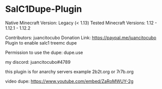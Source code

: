 # SalC1Dupe-Plugin

Native Minecraft Version: Legacy (< 1.13)
Tested Minecraft Versions: 1.12 - 1.12.1 - 1.12.2

Contributors: juancitocubo
Donation Link: https://paypal.me/juancitocubo
Plugin to enable salc1 treemc dupe

Permission to use the dupe: dupe.use

my discord: juancitocubo#4789

this plugin is for anarchy servers example 2b2t.org or 7r7b.org

video dupe: https://www.youtube.com/embed/ZaRoMWUY-2g
